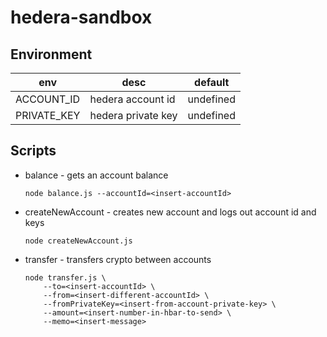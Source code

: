 # hedera-sandbox


## Environment
| env | desc | default |
|-----|------|---------|
| ACCOUNT_ID | hedera account id | undefined |
| PRIVATE_KEY | hedera private key | undefined |

## Scripts
* balance - gets an account balance
    ```
    node balance.js --accountId=<insert-accountId>
    ```
* createNewAccount - creates new account and logs out account id and keys
    ```
    node createNewAccount.js
    ```
* transfer - transfers crypto between accounts
    ```
    node transfer.js \
        --to=<insert-accountId> \
        --from=<insert-different-accountId> \
        --fromPrivateKey=<insert-from-account-private-key> \
        --amount=<insert-number-in-hbar-to-send> \
        --memo=<insert-message>
    ```

